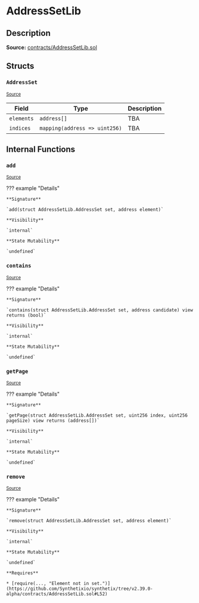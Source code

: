 # AddressSetLib

## Description

**Source:** [contracts/AddressSetLib.sol](https://github.com/Synthetixio/synthetix/tree/v2.39.0-alpha/contracts/AddressSetLib.sol)

## Structs

### `AddressSet`

<sub>[Source](https://github.com/Synthetixio/synthetix/tree/v2.39.0-alpha/contracts/AddressSetLib.sol#L6)</sub>

| Field      | Type                          | Description |
| ---------- | ----------------------------- | ----------- |
| `elements` | `address[]`                   | TBA         |
| `indices`  | `mapping(address => uint256)` | TBA         |

## Internal Functions

### `add`

<sub>[Source](https://github.com/Synthetixio/synthetix/tree/v2.39.0-alpha/contracts/AddressSetLib.sol#L43)</sub>

??? example "Details"

    **Signature**

    `add(struct AddressSetLib.AddressSet set, address element)`

    **Visibility**

    `internal`

    **State Mutability**

    `undefined`

### `contains`

<sub>[Source](https://github.com/Synthetixio/synthetix/tree/v2.39.0-alpha/contracts/AddressSetLib.sol#L11)</sub>

??? example "Details"

    **Signature**

    `contains(struct AddressSetLib.AddressSet set, address candidate) view returns (bool)`

    **Visibility**

    `internal`

    **State Mutability**

    `undefined`

### `getPage`

<sub>[Source](https://github.com/Synthetixio/synthetix/tree/v2.39.0-alpha/contracts/AddressSetLib.sol#L19)</sub>

??? example "Details"

    **Signature**

    `getPage(struct AddressSetLib.AddressSet set, uint256 index, uint256 pageSize) view returns (address[])`

    **Visibility**

    `internal`

    **State Mutability**

    `undefined`

### `remove`

<sub>[Source](https://github.com/Synthetixio/synthetix/tree/v2.39.0-alpha/contracts/AddressSetLib.sol#L51)</sub>

??? example "Details"

    **Signature**

    `remove(struct AddressSetLib.AddressSet set, address element)`

    **Visibility**

    `internal`

    **State Mutability**

    `undefined`

    **Requires**

    * [require(..., "Element not in set.")](https://github.com/Synthetixio/synthetix/tree/v2.39.0-alpha/contracts/AddressSetLib.sol#L52)

